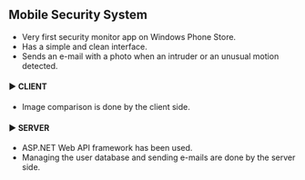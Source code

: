 ## Mobile Security System

- Very first security monitor app on Windows Phone Store. 
- Has a simple and clean interface.
- Sends an e-mail with a photo when an intruder or an unusual motion detected.

#### ► CLIENT

- Image comparison is done by the client side.

#### ► SERVER

- ASP.NET Web API framework has been used.
- Managing the user database and sending e-mails are done by the server side.
